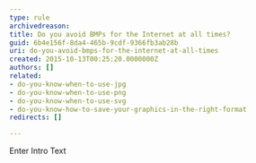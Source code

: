 ```yaml
---
type: rule
archivedreason: 
title: Do you avoid BMPs for the Internet at all times?
guid: 6b4e156f-8da4-465b-9cdf-9366fb3ab28b
uri: do-you-avoid-bmps-for-the-internet-at-all-times
created: 2015-10-13T00:25:20.0000000Z
authors: []
related:
- do-you-know-when-to-use-jpg
- do-you-know-when-to-use-png
- do-you-know-when-to-use-svg
- do-you-know-how-to-save-your-graphics-in-the-right-format
redirects: []

---
```



Enter Intro Text
<br><excerpt class='endintro'></excerpt><br>



